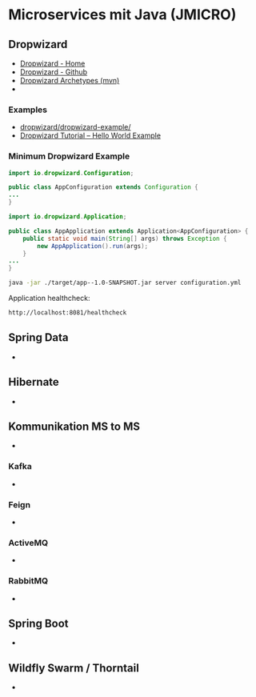 # Microservices mit Java (JMICRO)

## Dropwizard

- [Dropwizard - Home](https://www.dropwizard.io)
- [Dropwizard - Github](https://github.com/dropwizard)
- [Dropwizard Archetypes (mvn)](https://github.com/dropwizard/dropwizard/tree/master/dropwizard-archetypes)
- <a href="" target="_blank"></a>

### Examples

- [dropwizard/dropwizard-example/
](https://github.com/dropwizard/dropwizard/tree/master/dropwizard-example)
- [Dropwizard Tutorial – Hello World Example](https://howtodoinjava.com/dropwizard/tutorial-and-hello-world-example/)

### Minimum Dropwizard Example

```java
import io.dropwizard.Configuration;

public class AppConfiguration extends Configuration {
...
}
```

```java
import io.dropwizard.Application;

public class AppApplication extends Application<AppConfiguration> {
    public static void main(String[] args) throws Exception {
        new AppApplication().run(args);
    }
...
}
```

```sh
java -jar ./target/app--1.0-SNAPSHOT.jar server configuration.yml
```

Application healthcheck:

```sh
http://localhost:8081/healthcheck
```

## Spring Data

- <a href="" target="_blank"></a>

## Hibernate

- <a href="" target="_blank"></a>

## Kommunikation MS to MS

- <a href="" target="_blank"></a>

### Kafka

- <a href="" target="_blank"></a>

### Feign

- <a href="" target="_blank"></a>

### ActiveMQ

- <a href="" target="_blank"></a>

### RabbitMQ

- <a href="" target="_blank"></a>

## Spring Boot

- <a href="" target="_blank"></a>

## Wildfly Swarm / Thorntail

- <a href="" target="_blank"></a>
